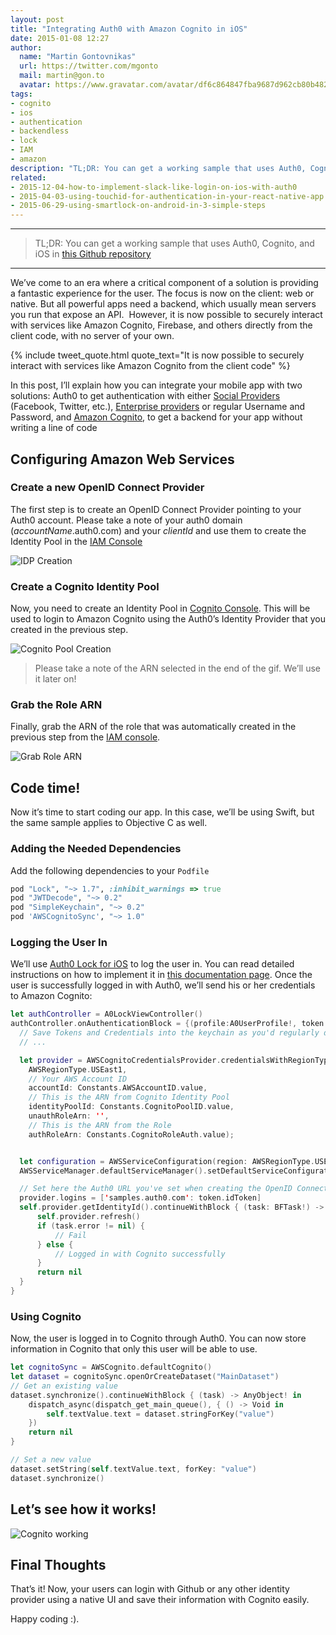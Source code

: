 ```yaml
---
layout: post
title: "Integrating Auth0 with Amazon Cognito in iOS"
date: 2015-01-08 12:27
author:
  name: "Martin Gontovnikas"
  url: https://twitter.com/mgonto
  mail: martin@gon.to
  avatar: https://www.gravatar.com/avatar/df6c864847fba9687d962cb80b482764?size=200
tags:
- cognito
- ios
- authentication
- backendless
- lock
- IAM
- amazon
description: "TL;DR: You can get a working sample that uses Auth0, Cognito, and iOS in this Github repository   We’ve come to an era where a critical component of a"
related:
- 2015-12-04-how-to-implement-slack-like-login-on-ios-with-auth0
- 2015-04-03-using-touchid-for-authentication-in-your-react-native-app
- 2015-06-29-using-smartlock-on-android-in-3-simple-steps
---
```

---

> TL;DR: You can get a working sample that uses Auth0, Cognito, and iOS in [this Github repository](https://github.com/auth0/Lock.iOS-OSX/tree/master/Examples/Cognito.Swift)

---
We’ve come to an era where a critical component of a solution is providing a fantastic experience for the user. The focus is now on the client: web or native. But all powerful apps need a backend, which usually mean servers you run that expose an API.  However, it is now possible to securely interact with services like Amazon Cognito, Firebase, and others directly from the client code, with no server of your own.

{% include tweet_quote.html quote_text="It is now possible to securely interact with services like Amazon Cognito from the client code" %}

In this post, I’ll explain how you can integrate your mobile app with two solutions: Auth0 to get authentication with either [Social Providers](https://auth0.com/docs/identityproviders#2) (Facebook, Twitter, etc.), [Enterprise providers](https://auth0.com/docs/identityproviders#1) or regular Username and Password, and [Amazon Cognito](http://aws.amazon.com/cognito/), to get a backend for your app without writing a line of code

<!-- more -->

## Configuring Amazon Web Services
### Create a new OpenID Connect Provider
The first step is to create an OpenID Connect Provider pointing to your Auth0 account. Please take a note of your auth0 domain (_accountName_.auth0.com) and your _clientId_ and use them to create the Identity Pool in the [IAM Console](https://console.aws.amazon.com/iam/home)

![IDP Creation](https://cdn.auth0.com/blog/IDPCreation.gif)


### Create a Cognito Identity Pool
Now, you need to create an Identity Pool in [Cognito Console](https://console.aws.amazon.com/cognito/home). This will be used to login to Amazon Cognito using the Auth0’s Identity Provider that you created in the previous step.

![Cognito Pool Creation](https://cdn.auth0.com/blog/IDPCognito.gif)

> Please take a note of the ARN selected in the end of the gif. We’ll use it later on!

### Grab the Role ARN
Finally, grab the ARN of the role that was automatically created in the previous step from the [IAM console](https://console.aws.amazon.com/iam/home).

![Grab Role ARN](https://cdn.auth0.com/blog/Roles.gif)

## Code time!
Now it’s time to start coding our app. In this case, we’ll be using Swift, but the same sample applies to Objective C as well.

### Adding the Needed Dependencies

Add the following dependencies to your `Podfile`

````ruby
pod "Lock", "~> 1.7", :inhibit_warnings => true
pod "JWTDecode", "~> 0.2"
pod "SimpleKeychain", "~> 0.2"
pod 'AWSCognitoSync', "~> 1.0"
````
### Logging the User In
We’ll use [Auth0 Lock for iOS](https://github.com/auth0/lock) to log the user in. You can read detailed instructions on how to implement it in [this documentation page](https://auth0.com/docs/native-platforms/ios-swift).
Once the user is successfully logged in with Auth0, we’ll send his or her credentials to Amazon Cognito:

````swift
let authController = A0LockViewController()
authController.onAuthenticationBlock = {(profile:A0UserProfile!, token:A0Token!) -> () in
  // Save Tokens and Credentials into the keychain as you'd regularly do
  // ...

  let provider = AWSCognitoCredentialsProvider.credentialsWithRegionType(
    AWSRegionType.USEast1,
    // Your AWS Account ID
    accountId: Constants.AWSAccountID.value,
    // This is the ARN from Cognito Identity Pool
    identityPoolId: Constants.CognitoPoolID.value,
    unauthRoleArn: '',
    // This is the ARN from the Role
    authRoleArn: Constants.CognitoRoleAuth.value);


  let configuration = AWSServiceConfiguration(region: AWSRegionType.USEast1, credentialsProvider: self.provider);
  AWSServiceManager.defaultServiceManager().setDefaultServiceConfiguration(configuration)

  // Set here the Auth0 URL you've set when creating the OpenID Connect Provider
  provider.logins = ['samples.auth0.com': token.idToken]
  self.provider.getIdentityId().continueWithBlock { (task: BFTask!) -> AnyObject! in
      self.provider.refresh()
      if (task.error != nil) {
          // Fail
      } else {
          // Logged in with Cognito successfully
      }
      return nil
  }
}
````

### Using Cognito

Now, the user is logged in to Cognito through Auth0. You can now store information in Cognito that only this user will be able to use.

````swift
let cognitoSync = AWSCognito.defaultCognito()
let dataset = cognitoSync.openOrCreateDataset("MainDataset")
// Get an existing value
dataset.synchronize().continueWithBlock { (task) -> AnyObject! in
    dispatch_async(dispatch_get_main_queue(), { () -> Void in
        self.textValue.text = dataset.stringForKey("value")
    })
    return nil
}

// Set a new value
dataset.setString(self.textValue.text, forKey: "value")
dataset.synchronize()
````
## Let’s see how it works!

![Cognito working](https://cdn.auth0.com/blog/CognitoSample.gif)

## Final Thoughts

That’s it! Now, your users can login with Github or any other identity provider using a native UI and save their information with Cognito easily.

Happy coding :).
